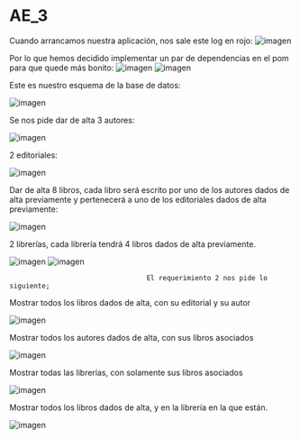 # AE_3

Cuando arrancamos nuestra aplicación, nos sale este log en rojo:
![imagen](https://user-images.githubusercontent.com/79358705/154986734-f4572e7e-b9e8-45dc-80d3-a3c01622a776.png)

Por lo que hemos decidido implementar un par de dependencias en el pom para que quede más bonito:
![imagen](https://user-images.githubusercontent.com/79358705/154986885-4ae284f7-c42f-46db-b982-25cd813e8860.png)
![imagen](https://user-images.githubusercontent.com/79358705/154989236-31664e60-c7ba-4c1f-9db2-18f800036bbd.png)

Este es nuestro esquema de la base de datos:


![imagen](https://user-images.githubusercontent.com/79358705/154992690-c26f7079-6261-47c5-a7b9-5be35f425d83.png)


Se nos pide dar de alta 3 autores:


![imagen](https://user-images.githubusercontent.com/79358705/154992119-03854a8e-0f18-4cd7-b6a9-a800ac01b70e.png)

2 editoriales:


![imagen](https://user-images.githubusercontent.com/79358705/154992203-a4477ffd-7f36-4a53-b88a-61cf56604692.png)

Dar de alta 8 libros, cada libro será escrito por uno de los autores dados de alta previamente y pertenecerá a uno de los editoriales dados de alta previamente:


![imagen](https://user-images.githubusercontent.com/79358705/154992328-3612f012-d68e-4235-8022-a9593672bc4d.png)

2 librerías, cada librería tendrá 4 libros dados de alta previamente.


![imagen](https://user-images.githubusercontent.com/79358705/154992561-f1b5aadf-6a03-4a48-b01c-e8908a4e064b.png)
![imagen](https://user-images.githubusercontent.com/79358705/154992628-7ec18f88-4a50-4822-8dc8-bde636fad6dc.png)

                                      El requerimiento 2 nos pide lo siguiente;
Mostrar todos los libros dados de alta, con su editorial y su autor


![imagen](https://user-images.githubusercontent.com/79358705/154993920-af2992bc-588f-4e1c-b8cd-152b70d1d5ab.png)


Mostrar todos los autores dados de alta, con sus libros asociados


![imagen](https://user-images.githubusercontent.com/79358705/154994009-9032b0cc-674b-4255-aebc-2723f4f39213.png)

Mostrar todas las librerías, con solamente sus libros asociados


![imagen](https://user-images.githubusercontent.com/79358705/154994287-c4366a57-2066-40f1-85a9-9ac3f1612f6c.png)

Mostrar todos los libros dados de alta, y en la librería en la que están.


![imagen](https://user-images.githubusercontent.com/79358705/154994518-3821c38b-968a-409c-aa7e-45ef2ef80fdd.png)





